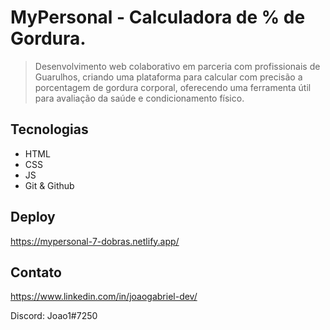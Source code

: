 # MyPersonal - Calculadora de % de Gordura. 

> Desenvolvimento web colaborativo em parceria com profissionais de Guarulhos, criando uma plataforma para calcular com precisão a porcentagem de gordura corporal, oferecendo uma ferramenta útil para avaliação da saúde e condicionamento físico.

## Tecnologias

- HTML 
- CSS
- JS
- Git & Github

## Deploy

https://mypersonal-7-dobras.netlify.app/

## Contato 

https://www.linkedin.com/in/joaogabriel-dev/ 

Discord: Joao1#7250 
